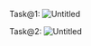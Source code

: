 Task@1:
![Untitled](https://user-images.githubusercontent.com/53165482/77744015-8980d000-704b-11ea-9958-1969433d9d37.png)


Task@2:
![Untitled](https://user-images.githubusercontent.com/53165482/77743945-70781f00-704b-11ea-8675-6034dbff1dcf.png)

